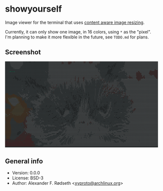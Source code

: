 # showyourself

Image viewer for the terminal that uses [content aware image resizing](https://github.com/esimov/caire).

Currently, it can only show one image, in 16 colors, using `*` as the "pixel". I'm planning to make it more flexible in the future, see `TODO.md` for plans.

## Screenshot

![grumpy terminal cat](img/grumpycat_showyourself.png)

## General info

* Version: 0.0.0
* License: BSD-3
* Author: Alexander F. Rødseth &lt;xyproto@archlinux.org&gt;
